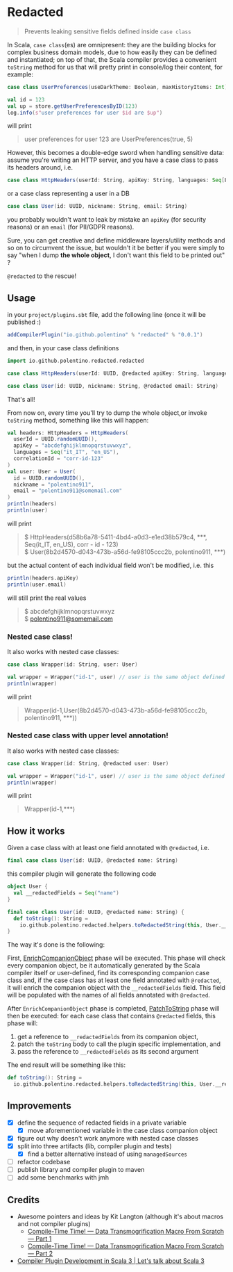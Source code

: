 # Redacted

> Prevents leaking sensitive fields defined inside `case class`

In Scala, `case class`(es) are omnipresent: they are the building blocks for complex business domain models, due to how
easily they can be defined and instantiated; on top of that, the Scala compiler provides a convenient `toString` method
for us that will pretty print in console/log their content, for example:

```scala 3
case class UserPreferences(useDarkTheme: Boolean, maxHistoryItems: Int)

val id = 123
val up = store.getUserPreferencesByID(123)
log.info(s"user preferences for user $id are $up")
```

will print

> user preferences for user 123 are UserPreferences(true, 5)

However, this becomes a double-edge sword when handling sensitive data: assume you're writing an HTTP server, and you
have a case class to pass its headers around, i.e.

```scala 3
case class HttpHeaders(userId: String, apiKey: String, languages: Seq[Locale], correlationId: String)
```

or a case class representing a user in a DB

```scala 3
case class User(id: UUID, nickname: String, email: String)
```

you probably wouldn't want to leak by mistake an `apiKey` (for security reasons) or an `email` (for PII/GDPR reasons).

Sure, you can get creative and define middleware layers/utility methods and so on to circumvent the issue, but wouldn't
it be better if you were simply to say "when I dump **the whole object**, I don't want this field to be printed out" ?

`@redacted` to the rescue!

## Usage

in your `project/plugins.sbt` file, add the following line (once it will be published :)

```scala 3
addCompilerPlugin("io.github.polentino" % "redacted" % "0.0.1")
```

and then, in your case class definitions

```scala 3
import io.github.polentino.redacted.redacted

case class HttpHeaders(userId: UUID, @redacted apiKey: String, languages: Seq[Locale], correlationId: String)

case class User(id: UUID, nickname: String, @redacted email: String)
```

That's all!

From now on, every time you'll try to dump the whole object,or invoke `toString` method, something like this will
happen:

```scala 3
val headers: HttpHeaders = HttpHeaders(
  userId = UUID.randomUUID(),
  apiKey = "abcdefghijklmnopqrstuvwxyz",
  languages = Seq("it_IT", "en_US"),
  correlationId = "corr-id-123"
)
val user: User = User(
  id = UUID.randomUUID(),
  nickname = "polentino911",
  email = "polentino911@somemail.com"
)
println(headers)
println(user)
```

will print
> $ HttpHeaders(d58b6a78-5411-4bd4-a0d3-e1ed38b579c4, ***, Seq(it_IT, en_US), corr - id - 123)  
> $ User(8b2d4570-d043-473b-a56d-fe98105ccc2b, polentino911, ***)

but the actual content of each individual field won't be modified, i.e. this

```scala 3
println(headers.apiKey)
println(user.email)
```

will still print the real values
> $ abcdefghijklmnopqrstuvwxyz   
> $ polentino911@somemail.com

### Nested case class!

It also works with nested case classes:

```scala 3
case class Wrapper(id: String, user: User)

val wrapper = Wrapper("id-1", user) // user is the same object defined above
println(wrapper)
```

will print
> Wrapper(id-1,User(8b2d4570-d043-473b-a56d-fe98105ccc2b, polentino911, ***))

### Nested case class with upper level annotation!

It also works with nested case classes:

```scala 3
case class Wrapper(id: String, @redacted user: User)

val wrapper = Wrapper("id-1", user) // user is the same object defined above
println(wrapper)
```

will print
> Wrapper(id-1,***)

## How it works

Given a case class with at least one field annotated with `@redacted`, i.e.

```scala 3
final case class User(id: UUID, @redacted name: String)
```

this compiler plugin will generate the following code

```scala 3
object User {
  val __redactedFields = Seq("name")
}

final case class User(id: UUID, @redacted name: String) {
  def toString(): String =
    io.github.polentino.redacted.helpers.toRedactedString(this, User.__redactedFields)
}
```

The way it's done is the following:

First, [EnrichCompanionObject](plugin/src/main/scala/io/github/polentino/redacted/phases/EnrichCompanionObject.scala) phase
will be executed. This phase will check every companion object, be it automatically generated by the Scala compiler
itself or user-defined, find its corresponding companion case class and, if the case class has at least one field
annotated with `@redacted`, it will enrich the companion object with the `__redactedFields` field.
This field will be populated with the names of all fields annotated with `@redacted`.

After `EnrichCompanionObject` phase is
completed, [PatchToString](plugin/src/main/scala/io/github/polentino/redacted/phases/PatchToString.scala) phase will then be
executed: for each case class that contains `@redacted` fields, this phase will:
1. get a reference to `__redactedFields` from its companion object,
2. patch the `toString` body to call the plugin specific implementation, and
3. pass the reference to `__redactedFields` as its second argument

The end result will be something like this:

```scala 3
def toString(): String = 
  io.github.polentino.redacted.helpers.toRedactedString(this, User.__redactedFields)
```

## Improvements

* [x] define the sequence of redacted fields in a private variable
  * [x] move aforementioned variable in the case class companion object
* [x] figure out why doesn't work anymore with nested case classes
* [x] split into three artifacts (lib, compiler plugin and tests)
  * [x] find a better alternative instead of using `managedSources`
* [ ] refactor codebase
* [ ] publish library and compiler plugin to maven
* [ ] add some benchmarks with jmh

## Credits

* Awesome pointers and ideas by Kit Langton (although it's about macros and not compiler plugins)
  * [Compile-Time Time! — Data Transmogrification Macro From Scratch — Part 1](https://www.youtube.com/watch?v=h9hCm7GRbfE)
  * [Compile-Time Time! — Data Transmogrification Macro From Scratch — Part 2](https://www.youtube.com/watch?v=w7pzqHXGnf8)
* [Compiler Plugin Development in Scala 3 | Let's talk about Scala 3](https://www.youtube.com/watch?v=oqYd_Lwj2p0)
